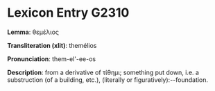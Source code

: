 # Lexicon Entry G2310

**Lemma**: θεμέλιος

**Transliteration (xlit)**: themélios

**Pronunciation**: them-el'-ee-os

**Description**:
from a derivative of τίθημι; something put down, i.e. a substruction (of a building, etc.), (literally or figuratively):--foundation.

